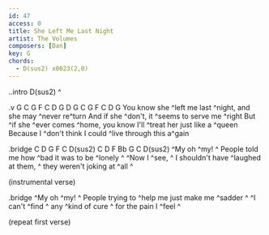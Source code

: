 ```yaml
---
id: 47
access: 0
title: She Left Me Last Night
artist: The Volumes
composers: [Dan]
key: G
chords:
  - D(sus2) x0023(2,0)
---
```

..intro D(sus2)
^

.v G C G F C D G D G C G F C D G
You know she ^left me last ^night, and she may ^never re^turn
And if she ^don't, it ^seems to serve me ^right 
But ^if she ^ever comes ^home, you know I'll ^treat her just like a ^queen 
Because I ^don't think I could ^live through this a^gain


  .bridge C D G F C D(sus2) C D F Bb G C D(sus2)
  ^My oh ^my! ^  People told me how ^bad it was to be ^lonely  ^
  ^Now I ^see, ^  I shouldn't have ^laughed at them, ^  they weren't joking at ^all  ^

  (instrumental verse)

  .bridge
  ^My oh ^my! ^  People trying to ^help me just make me ^sadder  ^
  ^I can't ^find ^  any ^kind of cure ^  for the pain I ^feel ^

  (repeat first verse)